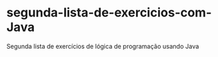 # segunda-lista-de-exercicios-com-Java
Segunda lista de exercícios de lógica de programação usando Java
